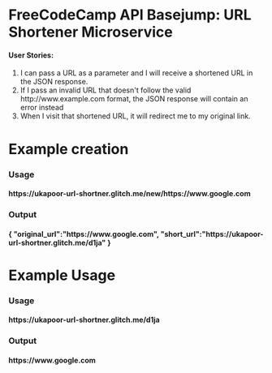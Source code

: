 <!DOCTYPE html>
<html>

   <head>
      <link href="https://fonts.googleapis.com/css?family=Roboto" rel="stylesheet" type="text/css">
      <link href="/public/style.css" rel="stylesheet" type="text/css">
   </head>

   <body>
      <div class="container">
         <h1>FreeCodeCamp API Basejump: URL Shortener Microservice</h1>
        <h4>User Stories:</h4>
        <ol>
          <li>I can pass a URL as a parameter and I will receive a shortened URL in the JSON response.</li>
          <li>If I pass an invalid URL that doesn't follow the valid http://www.example.com format, the JSON response will contain an error instead</li>
          <li>When I visit that shortened URL, it will redirect me to my original link.</li>
        </ol>
        <h1>Example creation</h1>
        <h3>Usage</h3>
        <h4><span>https://ukapoor-url-shortner.glitch.me/new/https://www.google.com</span></h4>
        <h3>Output</h3>
        <h4><span>{ "original_url":"https://www.google.com", "short_url":"https://ukapoor-url-shortner.glitch.me/d1ja" }</span></h4>
        <h1>Example Usage</h1>
        <h3>Usage</h3>
        <h4><span>https://ukapoor-url-shortner.glitch.me/d1ja</span></h4>
        <h3>Output</h3>
        <h4><span>https://www.google.com</span></h4>
      </div>
   </body>

</html>
